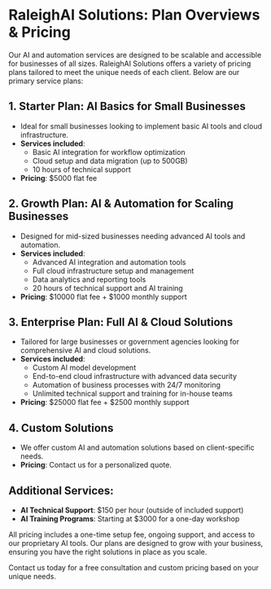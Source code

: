 
# RaleighAI Solutions: Plan Overviews & Pricing

Our AI and automation services are designed to be scalable and accessible for businesses of all sizes. RaleighAI Solutions offers a variety of pricing plans tailored to meet the unique needs of each client. Below are our primary service plans:

## 1. Starter Plan: AI Basics for Small Businesses
- Ideal for small businesses looking to implement basic AI tools and cloud infrastructure.
- **Services included**:
    - Basic AI integration for workflow optimization
    - Cloud setup and data migration (up to 500GB)
    - 10 hours of technical support
- **Pricing**: $5000 flat fee

## 2. Growth Plan: AI & Automation for Scaling Businesses
- Designed for mid-sized businesses needing advanced AI tools and automation.
- **Services included**:
    - Advanced AI integration and automation tools
    - Full cloud infrastructure setup and management
    - Data analytics and reporting tools
    - 20 hours of technical support and AI training
- **Pricing**: $10000 flat fee + $1000 monthly support

## 3. Enterprise Plan: Full AI & Cloud Solutions
- Tailored for large businesses or government agencies looking for comprehensive AI and cloud solutions.
- **Services included**:
    - Custom AI model development
    - End-to-end cloud infrastructure with advanced data security
    - Automation of business processes with 24/7 monitoring
    - Unlimited technical support and training for in-house teams
- **Pricing**: $25000 flat fee + $2500 monthly support

## 4. Custom Solutions
- We offer custom AI and automation solutions based on client-specific needs.
- **Pricing**: Contact us for a personalized quote.

## Additional Services:
- **AI Technical Support**: $150 per hour (outside of included support)
- **AI Training Programs**: Starting at $3000 for a one-day workshop

All pricing includes a one-time setup fee, ongoing support, and access to our proprietary AI tools. Our plans are designed to grow with your business, ensuring you have the right solutions in place as you scale.

Contact us today for a free consultation and custom pricing based on your unique needs.
